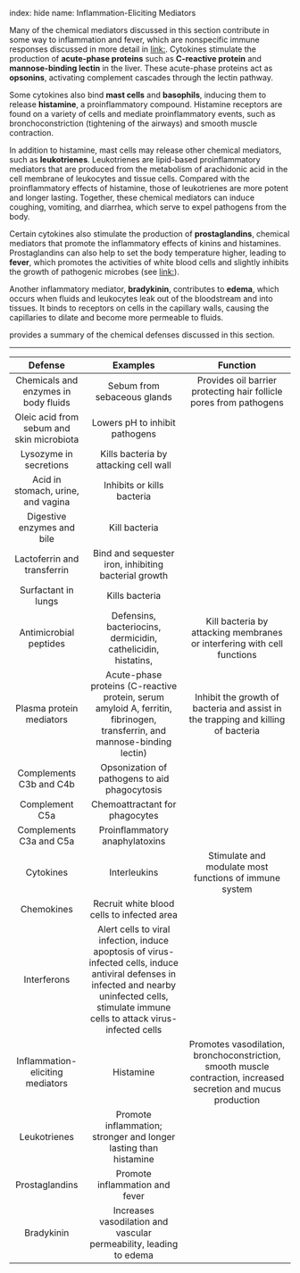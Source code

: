 index: hide
name: Inflammation-Eliciting Mediators

Many of the chemical mediators discussed in this section contribute in some way to inflammation and fever, which are nonspecific immune responses discussed in more detail in <link:>. Cytokines stimulate the production of  **acute-phase proteins** such as  **C-reactive protein** and  **mannose-binding lectin** in the liver. These acute-phase proteins act as  **opsonins**, activating complement cascades through the lectin pathway.

Some cytokines also bind  **mast cells** and  **basophils**, inducing them to release  **histamine**, a proinflammatory compound. Histamine receptors are found on a variety of cells and mediate proinflammatory events, such as bronchoconstriction (tightening of the airways) and smooth muscle contraction.

In addition to histamine, mast cells may release other chemical mediators, such as  **leukotrienes**. Leukotrienes are lipid-based proinflammatory mediators that are produced from the metabolism of arachidonic acid in the cell membrane of leukocytes and tissue cells. Compared with the proinflammatory effects of histamine, those of leukotrienes are more potent and longer lasting. Together, these chemical mediators can induce coughing, vomiting, and diarrhea, which serve to expel pathogens from the body.

Certain cytokines also stimulate the production of  **prostaglandins**, chemical mediators that promote the inflammatory effects of kinins and histamines. Prostaglandins can also help to set the body temperature higher, leading to  **fever**, which promotes the activities of white blood cells and slightly inhibits the growth of pathogenic microbes (see <link:>).

Another inflammatory mediator,  **bradykinin**, contributes to  **edema**, which occurs when fluids and leukocytes leak out of the bloodstream and into tissues. It binds to receptors on cells in the capillary walls, causing the capillaries to dilate and become more permeable to fluids.

 provides a summary of the chemical defenses discussed in this section.


****

| Defense | Examples | Function |
|:-:|:-:|:-:|
| Chemicals and enzymes in body fluids | Sebum from sebaceous glands | Provides oil barrier protecting hair follicle pores from pathogens |
| Oleic acid from sebum and skin microbiota | Lowers pH to inhibit pathogens |
| Lysozyme in secretions | Kills bacteria by attacking cell wall |
| Acid in stomach, urine, and vagina | Inhibits or kills bacteria |
| Digestive enzymes and bile | Kill bacteria |
| Lactoferrin and transferrin | Bind and sequester iron, inhibiting bacterial growth |
| Surfactant in lungs | Kills bacteria |
| Antimicrobial peptides | Defensins, bacteriocins, dermicidin, cathelicidin, histatins, | Kill bacteria by attacking membranes or interfering with cell functions |
| Plasma protein mediators | Acute-phase proteins (C-reactive protein, serum amyloid A, ferritin, fibrinogen, transferrin, and mannose-binding lectin) | Inhibit the growth of bacteria and assist in the trapping and killing of bacteria |
| Complements C3b and C4b | Opsonization of pathogens to aid phagocytosis |
| Complement C5a | Chemoattractant for phagocytes |
| Complements C3a and C5a | Proinflammatory anaphylatoxins |
| Cytokines | Interleukins | Stimulate and modulate most functions of immune system |
| Chemokines | Recruit white blood cells to infected area |
| Interferons | Alert cells to viral infection, induce apoptosis of virus-infected cells, induce antiviral defenses in infected and nearby uninfected cells, stimulate immune cells to attack virus-infected cells |
| Inflammation-eliciting mediators | Histamine | Promotes vasodilation, bronchoconstriction, smooth muscle contraction, increased secretion and mucus production |
| Leukotrienes | Promote inflammation; stronger and longer lasting than histamine |
| Prostaglandins | Promote inflammation and fever |
| Bradykinin | Increases vasodilation and vascular permeability, leading to edema |
    
